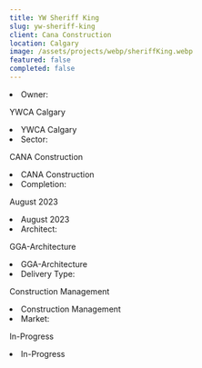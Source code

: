 ```yaml
---
title: YW Sheriff King
slug: yw-sheriff-king
client: Cana Construction
location: Calgary
image: /assets/projects/webp/sheriffKing.webp
featured: false
completed: false
---
```


<div class="grid">
    <li>Owner: <p class="mobile">YWCA Calgary</p></li> <li class="desktop">YWCA Calgary</li>
    <li>Sector: <p class="mobile">CANA Construction</p></li> <li class="desktop">CANA Construction</li>
    <li>Completion: <p class="mobile">August 2023</p></li> <li class="desktop">August 2023</li>
    <li>Architect: <p class="mobile">GGA-Architecture</p></li> <li class="desktop">GGA-Architecture</li>
    <li>Delivery Type: <p class="mobile">Construction Management</p></li> <li class="desktop">Construction Management</li>
    <li>Market: <p class="mobile">In-Progress</p></li> <li class="desktop">In-Progress</li>
</div>
